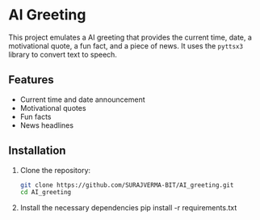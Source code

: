 # AI Greeting

This project emulates a AI greeting that provides the current time, date, a motivational quote, a fun fact, and a piece of news. It uses the `pyttsx3` library to convert text to speech.

## Features

- Current time and date announcement
- Motivational quotes
- Fun facts
- News headlines

## Installation

1. Clone the repository:
   ```sh
   git clone https://github.com/SURAJVERMA-BIT/AI_greeting.git
   cd AI_greeting
2. Install the necessary dependencies
   pip install -r requirements.txt
